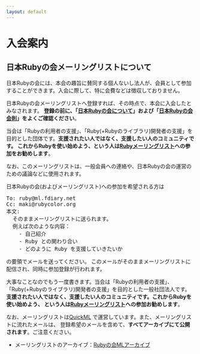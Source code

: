```yaml
---
layout: default
---
```

# 入会案内
## 日本Rubyの会メーリングリストについて

日本Rubyの会には、本会の趣旨に賛同する個人ないし法人が、会員として参加することができます。入会に際して、特に会費などは徴収しておりません。

日本Rubyの会メーリングリストへ登録すれば、その時点で、本会に入会したとみなされます。
**登録の前に、「[日本Rubyの会について](/aboutus.html)」および「[日本Rubyの会会則](/bylaws.html)」をよくご確認ください**。

当会は「Rubyの利用者の支援」、「Ruby(+Rubyのライブラリ)開発者の支援」を目的とした団体です。**支援されたい人ではなく、支援したい人のコミュニティです。
これからRubyを使い始めよう、という人は[Rubyメーリングリスト](http://www.ruby-lang.org/ja/community/mailing-lists/)への参加をお勧めします**。

なお、このメーリングリストは、一般会員への連絡や、日本Rubyの会の運営のための議論などに使用されます。

日本Rubyの会(およびメーリングリスト)への参加を希望される方は

<pre>
To: ruby@ml.fdiary.net
Cc: maki@rubycolor.org
本文:
  そのままメーリングリストに送られます。
  例えば次のような内容：
    - 自己紹介
    - Ruby との関わり合い
    - どのように Ruby を支援していきたいか
</pre>

の要領でメールを送ってください。 このメールがそのままメーリングリストに配信され、同時に参加登録が行われます。

大事なことなのでもう一度書きます。当会は「Rubyの利用者の支援」、「Ruby(+Rubyのライブラリ)開発者の支援」を目的とした一般社団法人です。
**支援されたい人ではなく、支援したい人のコミュニティです。これからRubyを使い始めよう、
という人は[Rubyメーリングリスト](http://www.ruby-lang.org/ja/community/mailing-lists/)への参加お勧めします**。

なお、メーリングリストは[QuickML](http://quickml.com/) で運営しています。また、メーリングリストに流れたメールは、
登録希望のメールを含めて、**すべてアーカイブにて公開されます**。ご注意ください。

* メーリングリストのアーカイブ：[Rubyの会MLアーカイブ](http://www.fdiary.net/ml/ruby/)
